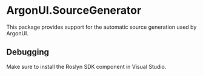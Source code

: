 ﻿# ArgonUI.SourceGenerator

This package provides support for the automatic source generation used by ArgonUI.

## Debugging
Make sure to install the Roslyn SDK component in Visual Studio.
